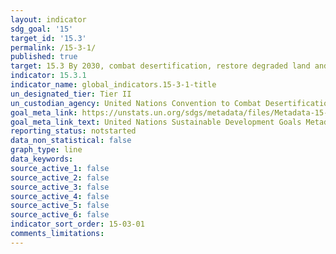```yaml
---
layout: indicator
sdg_goal: '15'
target_id: '15.3'
permalink: /15-3-1/
published: true
target: 15.3 By 2030, combat desertification, restore degraded land and soil, including land affected by desertification, drought and floods, and strive to achieve a land degradation-neutral world
indicator: 15.3.1
indicator_name: global_indicators.15-3-1-title
un_designated_tier: Tier II
un_custodian_agency: United Nations Convention to Combat Desertification (UNCCD)
goal_meta_link: https://unstats.un.org/sdgs/metadata/files/Metadata-15-03-01.pdf
goal_meta_link_text: United Nations Sustainable Development Goals Metadata (PDF 4.0 MB)
reporting_status: notstarted
data_non_statistical: false
graph_type: line
data_keywords:  
source_active_1: false
source_active_2: false
source_active_3: false
source_active_4: false
source_active_5: false
source_active_6: false
indicator_sort_order: 15-03-01
comments_limitations: 
---
```

